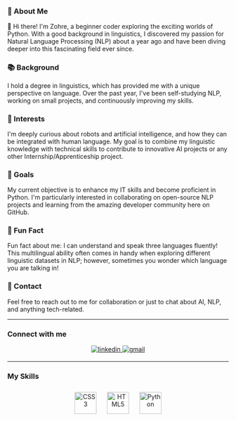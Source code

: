 ### 🌊 About Me

👋 Hi there! I'm Zohre, a beginner coder exploring the exciting worlds of Python. With a good background in linguistics, I discovered my passion for Natural Language Processing (NLP) about a year ago and have been diving deeper into this fascinating field ever since.

### 📚 Background

I hold a degree in linguistics, which has provided me with a unique perspective on language. Over the past year, I've been self-studying NLP, working on small projects, and continuously improving my skills.

### 🤖 Interests

I'm deeply curious about robots and artificial intelligence, and how they can be integrated with human language. My goal is to combine my linguistic knowledge with technical skills to contribute to innovative AI projects or any other Internship/Apprenticeship project.

### 🚀 Goals

My current objective is to enhance my IT skills and become proficient in Python. I'm particularly interested in collaborating on open-source NLP projects and learning from the amazing developer community here on GitHub.

### 🎉 Fun Fact

Fun fact about me: I can understand and speak three languages fluently! This multilingual ability often comes in handy when exploring different linguistic datasets in NLP; however, sometimes you wonder which language you are talking in!

### 📩 Contact

Feel free to reach out to me for collaboration or just to chat about AI, NLP, and anything tech-related.

<hr>

### Connect with me
<div align="center">
<a href="https://www.linkedin.com/in/zohr%C3%A9-shafiee-1b58731a2/" target="_blank">
<img src="https://img.shields.io/badge/linkedin-%231E77B5.svg?&style=for-the-badge&logo=linkedin&logoColor=white" alt="linkedin" style="margin-bottom: 5px;" />
</a>  
<a href="mailto:zo.shafiee95@gmail.com">
  <img alt="gmail" src="https://img.shields.io/badge/Gmail-D14836?style=for-the-badge&logo=gmail&logoColor=white" style="margin-bottom: 5px;"/>
</a>
</div>  

<hr>

### My Skills

<div align="center">  
<a href="https://www.w3schools.com/css/" target="_blank"><img style="margin: 10px" src="https://profilinator.rishav.dev/skills-assets/css3-original-wordmark.svg" alt="CSS3" height="50" /></a>  
<a href="https://en.wikipedia.org/wiki/HTML5" target="_blank"><img style="margin: 10px" src="https://profilinator.rishav.dev/skills-assets/html5-original-wordmark.svg" alt="HTML5" height="50" /></a>  
<a href="https://www.python.org/" target="_blank"><img style="margin: 10px" src="https://upload.wikimedia.org/wikipedia/commons/c/c3/Python-logo-notext.svg" alt="Python" height="50" /></a>
</div>
